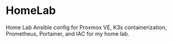 # HomeLab
Home Lab Ansible config for Proxmox VE, K3s containerization, Prometheus, Portainer, and IAC for my home lab. 
